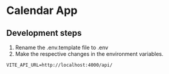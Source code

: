 # Calendar App

## Development steps

1. Rename the .env.template file to .env
2. Make the respective changes in the environment variables.

```
VITE_API_URL=http://localhost:4000/api/

```
